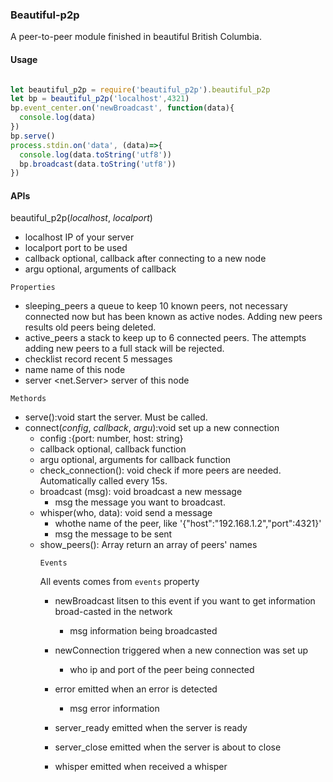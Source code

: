 ### Beautiful-p2p

A peer-to-peer module finished in beautiful British Columbia.

#### Usage

```javascript

let beautiful_p2p = require('beautiful_p2p').beautiful_p2p
let bp = beautiful_p2p('localhost',4321)
bp.event_center.on('newBroadcast', function(data){
  console.log(data)
})
bp.serve()
process.stdin.on('data', (data)=>{
  console.log(data.toString('utf8'))
  bp.broadcast(data.toString('utf8'))
})
```

#### APIs

beautiful_p2p(*localhost*, *localport*)

* localhost <String>	IP of your server
* localport <Number>    port to be used
* callback <Function>    optional, callback after connecting to a new node
* argu <any>    optional, arguments of callback

`Properties`

* sleeping_peers <Queue> a queue to keep 10 known peers, not necessary connected now but has been known as active nodes. Adding new peers results old peers being deleted.
* active_peers <Stack> a stack to keep up to 6 connected peers. The attempts adding new peers to a full stack will be rejected. 
* checklist <Checklist> record recent 5 messages
* name <String> name of this node
* server <net.Server>   server of this node

`Methords`

* serve():void start the server. Must be called.
* connect(*config*, *callback*, *argu*):void set up a new connection
  * config <Object> :{port: number, host: string}
  * callback<Function> optional, callback function
  * argu<any> optional, arguments for callback function
* check_connection(): void check if more peers are needed. Automatically called every 15s. 
* broadcast (msg): void broadcast a new message
  * msg<String> the message you want to broadcast.
 * whisper(who, data): void send a message
    * who<String>the name of the peer, like '{"host":"192.168.1.2","port":4321}'
    * msg<String> the message to be sent
* show_peers(): Array return an array of peers' names

`Events`

All events comes from `events` property

* newBroadcast  litsen to this event if you want to get information broad-casted in the network
  * msg <String> information being broadcasted 

* newConnection  triggered when a new connection was set up 
  * who<String> ip and port of the peer being connected

* error  emitted when an error is detected
  * msg<String> error information

* server_ready  emitted when the server is ready

* server_close  emitted when the server is about to close

* whisper  emitted when received a whisper